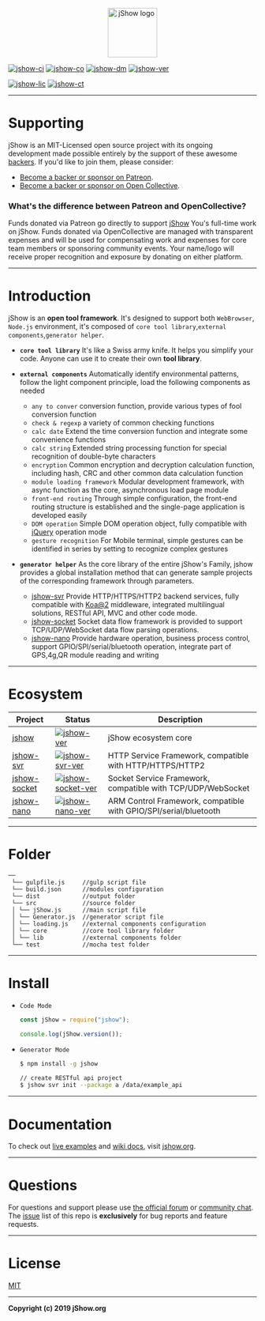 <p align="center">
	<a href="https://jshow.org" target="_blank">
		<img width="100" src="https://jshow.org/images/jshow.png" alt="jShow logo" />
	</a>
</p>

[![jshow-ci]][jshow-circleci]
[![jshow-co]][jshow-codecov]
[![jshow-dm]][jshow-npm]
[![jshow-ver]][jshow-npm]

[![jshow-lic]][jshow-npm]
[![jshow-ct]][jshow-chat]

[jshow-url]: https://github.com/j-show/jshow
[jshow-npm]: https://npmjs.com/package/jshow
[jshow-chat]: https://jshow.org/chat
[jshow-circleci]: https://circleci.com/gh/j-show/jshow/tree/dev
[jshow-codecov]: https://codecov.io/github/vuejs/vue?branch=dev
[jshow-ci]: https://img.shields.io/circleci/project/github/j-show/jshow/dev.svg
[jshow-co]: https://img.shields.io/codecov/c/github/j-show/jshow/dev.svg
[jshow-ver]: https://img.shields.io/npm/v/jshow.svg
[jshow-lic]: https://img.shields.io/npm/l/jshow.svg
[jshow-dm]: https://img.shields.io/npm/dm/jshow.svg
[jshow-ct]: https://img.shields.io/badge/chat-on%20discord-7289da.svg

[jshow-svr-url]: https://github.com/j-show/jshow-svr
[jshow-svr-npm]: https://npmjs.com/package/jshow-svr
[jshow-svr-ver]: https://img.shields.io/npm/v/jshow-svr.svg

[jshow-socket-url]: https://github.com/j-show/jshow-socket
[jshow-socket-npm]: https://npmjs.com/package/jshow-socket
[jshow-socket-ver]: https://img.shields.io/npm/v/jshow-socket.svg

[jshow-nano-url]: https://github.com/j-show/jshow-nano
[jshow-nano-npm]: https://npmjs.com/package/jshow-nano
[jshow-nano-ver]: https://img.shields.io/npm/v/jshow-nano.svg

---

# Supporting

jShow is an MIT-Licensed open source project with its ongoing development made possible entirely by the support of these awesome [backers](https://github.com/j-show/jShow/blob/master/BACKERS.md). If you'd like to join them, please consider:

- [Become a backer or sponsor on Patreon](https://www.patreon.com/jshow).
- [Become a backer or sponsor on Open Collective](https://opencollective.com/jshow).

### What's the difference between Patreon and OpenCollective?

Funds donated via Patreon go directly to support [jShow][jshow-url] You's full-time work on jShow. Funds donated via OpenCollective are managed with transparent expenses and will be used for compensating work and expenses for core team members or sponsoring community events. Your name/logo will receive proper recognition and exposure by donating on either platform.

---

# Introduction

jShow is an **open tool framework**. It's designed to support both `WebBrowser`, `Node.js` environment, it's composed of `core tool library`,`external components`,`generator helper`.

- **`core tool library`** It's like a Swiss army knife. It helps you simplify your code. Anyone can use it to create their own **tool library**.

- **`external components`** Automatically identify environmental patterns, follow the light component principle, load the following components as needed
	- `any to conver` conversion function, provide various types of fool conversion function
	- `check & regexp` a variety of common checking functions
	- `calc date` Extend the time conversion function and integrate some convenience functions
	- `calc string` Extended string processing function for special recognition of double-byte characters
	- `encryption` Common encryption and decryption calculation function, including hash, CRC and other common data calculation function
	- `module loading framework` Modular development framework, with async function as the core, asynchronous load page module
	- `front-end routing` Through simple configuration, the front-end routing structure is established and the single-page application is developed easily
	- `DOM operation` Simple DOM operation object, fully compatible with [jQuery](https://jquery.com/) operation mode
	- `gesture recognition` For Mobile terminal, simple gestures can be identified in series by setting to recognize complex gestures

- **`generator helper`** As the core library of the entire jShow's Family, jshow provides a global installation method that can generate sample projects of the corresponding framework through parameters.
	- [jshow-svr][jshow-svr-url] Provide HTTP/HTTPS/HTTP2 backend services, fully compatible with [Koa@2](https://koajs.com/) middleware, integrated multilingual solutions, RESTful API, MVC and other code mode.
	- [jshow-socket][jshow-socket-url] Socket data flow framework is provided to support TCP/UDP/WebSocket data flow parsing operations.
	- [jshow-nano][jshow-nano-url] Provide hardware operation, business process control, support GPIO/SPI/serial/bluetooth operation, integrate part of GPS,4g,QR module reading and writing

---


# Ecosystem

| Project | Status | Description |
|---|---|---|
| [jshow][jshow-url] | [![jshow-ver]][jshow-npm] | jShow ecosystem core |
| [jshow-svr][jshow-svr-url] | [![jshow-svr-ver]][jshow-svr-npm] | HTTP Service Framework, compatible with HTTP/HTTPS/HTTP2 |
| [jshow-socket][jshow-socket-url] | [![jshow-socket-ver]][jshow-socket-npm] | Socket Service Framework, compatible with TCP/UDP/WebSocket |
| [jshow-nano][jshow-nano-url] | [![jshow-nano-ver]][jshow-nano-npm] | ARM Control Framework, compatible with GPIO/SPI/serial/bluetooth |

---

# Folder

```
──
 └── gulpfile.js     //gulp script file
 └── build.json      //modules configuration
 └── dist            //output folder
 └── src             //source folder
 │ └── jShow.js      //main script file
 │ └── Generator.js  //generator script file
 │ └── loading.js    //external components configuration
 │ └── core          //core tool library folder
 │ └── lib           //external components folder
 └── test            //mocha test folder
```

---

# Install

- `Code Mode`

	```javascript
	const jShow = require("jshow");
	
	console.log(jShow.version());
	```
	
- `Generator Mode`
	
	```bash
	$ npm install -g jshow
	
	// create RESTful api project
	$ jshow svr init --package a /data/example_api
	```

---

# Documentation


To check out [live examples](https://jshow.org/example) and [wiki docs](https://github.com/j-show/jShow/wiki), visit [jshow.org](https://jshow.org).

---

# Questions

For questions and support please use [the official forum](https://jshow.org/forum) or [community chat](https://jshow.org/chat). 
The [issue](https://github.com/j-show/jShow/issues) list of this repo is **exclusively** for bug reports and feature requests.

---

# License

[MIT](http://opensource.org/licenses/MIT)

---

**Copyright (c) 2019 jShow.org**